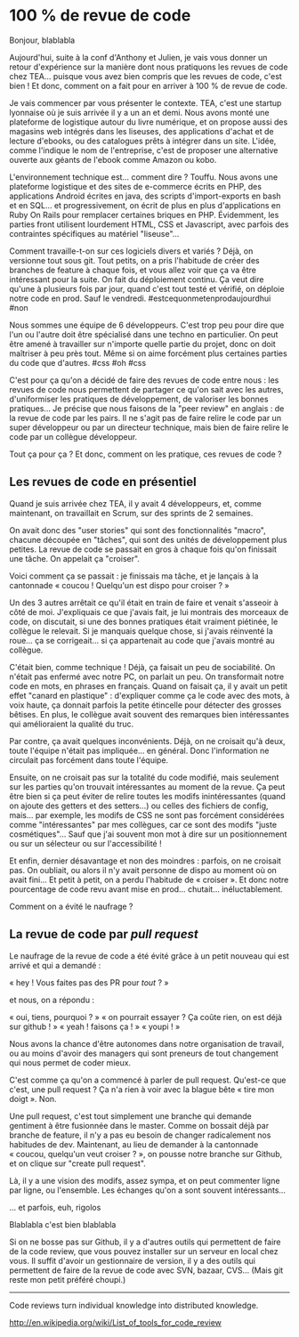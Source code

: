 100 % de revue de code
======================


Bonjour, blablabla

Aujourd'hui, suite à la conf d'Anthony et Julien, je vais vous donner un retour d'expérience sur la manière dont nous pratiquons les revues de code chez TEA… puisque vous avez bien compris que les revues de code, c'est bien ! Et donc, comment on a fait pour en arriver à 100 % de revue de code. 

Je vais commencer par vous présenter le contexte. TEA, c'est une startup lyonnaise où je suis arrivée il y a un an et demi. Nous avons monté une plateforme de logistique autour du livre numérique, et on propose aussi des magasins web intégrés dans les liseuses, des applications d'achat et de lecture d'ebooks, ou des catalogues prêts à intégrer dans un site. L'idée, comme l'indique le nom de l'entreprise, c'est de proposer une alternative ouverte aux géants de l'ebook comme Amazon ou kobo.

L'environnement technique est… comment dire ? Touffu. Nous avons une plateforme logistique et des sites de e-commerce écrits en PHP, des applications Android écrites en java, des scripts d'import-exports en bash et en SQL… et progressivement, on écrit de plus en plus d'applications en Ruby On Rails pour remplacer certaines briques en PHP. Évidemment, les parties front utilisent lourdement HTML, CSS et Javascript, avec parfois des contraintes spécifiques au matériel "liseuse"…

Comment travaille-t-on sur ces logiciels divers et variés ?
Déjà, on versionne tout sous git. Tout petits, on a pris l'habitude de créer des branches de feature à chaque fois, et vous allez voir que ça va être intéressant pour la suite.
On fait du déploiement continu. Ça veut dire qu'une à plusieurs fois par jour, quand c'est tout testé et vérifié, on déploie notre code en prod. Sauf le vendredi. #estcequonmetenprodaujourdhui #non

Nous sommes une équipe de 6 développeurs. C'est trop peu pour dire que l'un ou l'autre doit être spécialisé dans une techno en particulier. On peut être amené à travailler sur n'importe quelle partie du projet, donc on doit maîtriser à peu près tout. Même si on aime forcément plus certaines parties du code que d'autres. #css #oh #css

C'est pour ça qu'on a décidé de faire des revues de code entre nous : les revues de code nous permettent de partager ce qu'on sait avec les autres, d'uniformiser les pratiques de développement, de valoriser les bonnes pratiques… Je précise que nous faisons de la "peer review" en anglais : de la revue de code par les pairs. Il ne s'agit pas de faire relire le code par un super développeur ou par un directeur technique, mais bien de faire relire le code par un collègue développeur.

Tout ça pour ça ? Et donc, comment on les pratique, ces revues de code ?

Les revues de code en présentiel
--------------------------------

Quand je suis arrivée chez TEA, il y avait 4 développeurs, et, comme maintenant, on travaillait en Scrum, sur des sprints de 2 semaines.

On avait donc des "user stories" qui sont des fonctionnalités "macro", chacune découpée en "tâches", qui sont des unités de développement plus petites. La revue de code se passait en gros à chaque fois qu'on finissait une tâche. On appelait ça "croiser".

Voici comment ça se passait : je finissais ma tâche, et je lançais à la cantonnade « coucou ! Quelqu'un est dispo pour croiser ? »

Un des 3 autres arrêtait ce qu'il était en train de faire et venait s'asseoir à côté de moi. J'expliquais ce que j'avais fait, je lui montrais des morceaux de code, on discutait, si une des bonnes pratiques était vraiment piétinée, le collègue le relevait. Si je manquais quelque chose, si j'avais réinventé la roue… ça se corrigeait… si ça appartenait au code que j'avais montré au collègue.

C'était bien, comme technique ! Déjà, ça faisait un peu de sociabilité. On n'était pas enfermé avec notre PC, on parlait un peu. On transformait notre code en mots, en phrases en français. Quand on faisait ça, il y avait un petit effet "canard en plastique" : d'expliquer comme ça le code avec des mots, à voix haute, ça donnait parfois la petite étincelle pour détecter des grosses bêtises. En plus, le collègue avait souvent des remarques bien intéressantes qui amélioraient la qualité du truc.

Par contre, ça avait quelques inconvénients. Déjà, on ne croisait qu'à deux, toute l'équipe n'était pas impliquée… en général. Donc l'information ne circulait pas forcément dans toute l'équipe.

Ensuite, on ne croisait pas sur la totalité du code modifié, mais seulement sur les parties qu'on trouvait intéressantes au moment de la revue. Ça peut être bien si ça peut éviter de relire toutes les modifs inintéressantes (quand on ajoute des getters et des setters…) ou celles des fichiers de config, mais… par exemple, les modifs de CSS ne sont pas forcément considérées comme "intéressantes" par mes collègues, car ce sont des modifs "juste cosmétiques"… Sauf que j'ai souvent mon mot à dire sur un positionnement ou sur un sélecteur ou sur l'accessibilité !

Et enfin, dernier désavantage et non des moindres : parfois, on ne croisait pas. On oubliait, ou alors il n'y avait personne de dispo au moment où on avait fini… Et petit à petit, on a perdu l'habitude de « croiser ». Et donc notre pourcentage de code revu avant mise en prod… chutait… inéluctablement.

Comment on a évité le naufrage ?

La revue de code par _pull request_
-----------------------------------

Le naufrage de la revue de code a été évité grâce à un petit nouveau qui est arrivé et qui a demandé :

« hey ! Vous faites pas des PR pour _tout_ ? »

et nous, on a répondu :

« oui, tiens, pourquoi ? »
« on pourrait essayer ? Ça coûte rien, on est déjà sur github ! »
« yeah ! faisons ça ! »
« youpi ! »

Nous avons la chance d'être autonomes dans notre organisation de travail, ou au moins d'avoir des managers qui sont preneurs de tout changement qui nous permet de coder mieux.

C'est comme ça qu'on a commencé à parler de pull request. Qu'est-ce que c'est, une pull request ? Ça n'a rien à voir avec la blague bête « tire mon doigt ». Non.

Une pull request, c'est tout simplement une branche qui demande gentiment à être fusionnée dans le master. Comme on bossait déjà par branche de feature, il n'y a pas eu besoin de changer radicalement nos habitudes de dev. Maintenant, au lieu de demander à la cantonnade « coucou, quelqu'un veut croiser ? », on pousse notre branche sur Github, et on clique sur "create pull request".

Là, il y a une vision des modifs, assez sympa, et on peut commenter ligne par ligne, ou l'ensemble. Les échanges qu'on a sont souvent intéressants…

… et parfois, euh, rigolos

Blablabla c'est bien blablabla

Si on ne bosse pas sur Github, il y a d'autres outils qui permettent de faire de la code review, que vous pouvez installer sur un serveur en local chez vous. Il suffit d'avoir un gestionnaire de version, il y a des outils qui permettent de faire de la revue de code avec SVN, bazaar, CVS… (Mais git reste mon petit préféré choupi.)

--------

Code reviews turn individual knowledge into distributed knowledge.

http://en.wikipedia.org/wiki/List_of_tools_for_code_review